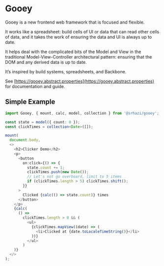 # Gooey

Gooey is a new frontend web framework that is focused and flexible.

It works like a spreadsheet: build cells of UI or data that can read other cells of data, and it takes the work of
ensuring the data and UI is always up to date.

It helps deal with the complicated bits of the Model and View in the traditional Model-View-Controller architectural
pattern: ensuring that the DOM and any derived data is up to date.

It’s inspired by build systems, spreadsheets, and Backbone.


See [https://gooey.abstract.properties](https://gooey.abstract.properties) for documentation and guide.


## Simple Example

```typescript
import Gooey, { mount, calc, model, collection } from '@srhazi/gooey';

const state = model({ count: 0 });
const clickTimes = collection<Date>([]);

mount(
  document.body,
  <>
    <h2>Clicker Demo</h2>
    <p>
      <button
        on:click={() => {
          state.count += 1;
          clickTimes.push(new Date());
          // Let's not go overboard, limit to 5 items
          if (clickTimes.length > 5) clickTimes.shift();
        }}
      >
        Clicked {calc(() => state.count)} times
      </button>
    </p>
    {calc(
      () =>
        clickTimes.length > 0 && (
          <ul>
            {clickTimes.mapView((date) => (
              <li>Clicked at {date.toLocaleTimeString()}</li>
            ))}
          </ul>
        )
    )}
  </>
);
```
